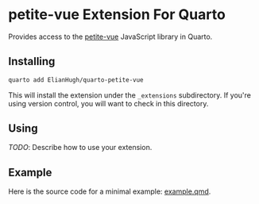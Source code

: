 # petite-vue Extension For Quarto

Provides access to the [petite-vue](https://github.com/vuejs/petite-vue/) JavaScript library in Quarto.

## Installing

```bash
quarto add ElianHugh/quarto-petite-vue
```

This will install the extension under the `_extensions` subdirectory.
If you're using version control, you will want to check in this directory.

## Using

_TODO_: Describe how to use your extension.

## Example

Here is the source code for a minimal example: [example.qmd](example.qmd).
